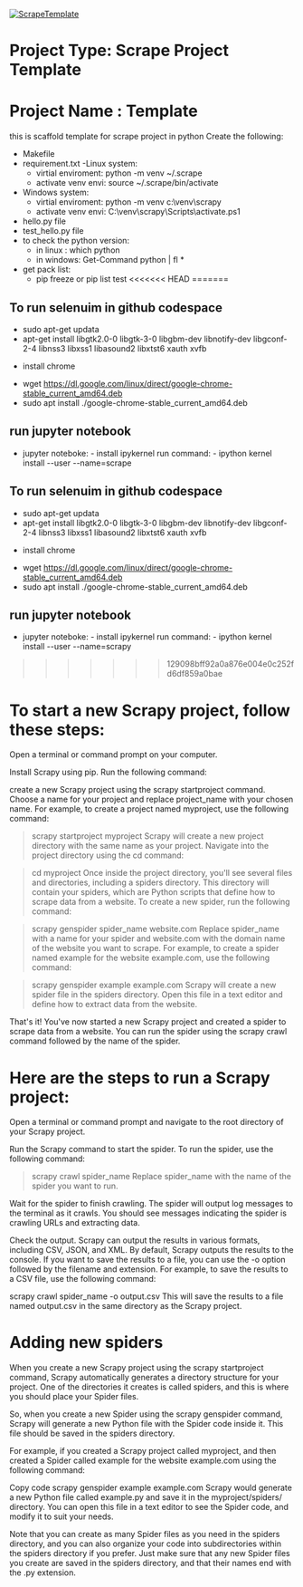 [![ScrapeTemplate](https://github.com/mohelwah/ScrapeProjectsTemplate/actions/workflows/main.yml/badge.svg)](https://github.com/mohelwah/ScrapeProjectsTemplate/actions/workflows/main.yml)

# Project Type: Scrape Project Template
# Project Name : Template

this is scaffold template for scrape project in python 
 Create the following:
 - Makefile
 - requirement.txt
 -Linux system:
    - virtial enviroment: python -m venv ~/.scrape
    - activate venv envi: source ~/.scrape/bin/activate
 - Windows system:
    - virtial enviroment: python -m venv c:\venv\scrapy
    - activate venv envi:   C:\venv\scrapy\Scripts\activate.ps1
 - hello.py file
 - test_hello.py file 
 - to check the python version:
    - in linux : which python  
    - in windows: Get-Command python | fl *
 - get pack list:
    - pip freeze or pip list 
    test
<<<<<<< HEAD
=======
## To run selenuim in github codespace
-  sudo apt-get updata 
- apt-get install libgtk2.0-0 libgtk-3-0 libgbm-dev libnotify-dev libgconf-2-4 libnss3 libxss1 libasound2 libxtst6 xauth xvfb
* install chrome 
- wget https://dl.google.com/linux/direct/google-chrome-stable_current_amd64.deb
- sudo apt install ./google-chrome-stable_current_amd64.deb

## run jupyter notebook
  - jupyter noteboke: - install ipykernel
        run command: - ipython kernel install --user --name=scrape
       
       

## To run selenuim in github codespace
-  sudo apt-get updata 
- apt-get install libgtk2.0-0 libgtk-3-0 libgbm-dev libnotify-dev libgconf-2-4 libnss3 libxss1 libasound2 libxtst6 xauth xvfb
* install chrome 
- wget https://dl.google.com/linux/direct/google-chrome-stable_current_amd64.deb
- sudo apt install ./google-chrome-stable_current_amd64.deb

## run jupyter notebook
  - jupyter noteboke: - install ipykernel
        run command: - ipython kernel install --user --name=scrapy
>>>>>>> 129098bff92a0a876e004e0c252fd6df859a0bae

# To start a new Scrapy project, follow these steps:

Open a terminal or command prompt on your computer.

Install Scrapy using pip. Run the following command:

 create a new Scrapy project using the scrapy startproject command. Choose a name for your project and replace project_name with your chosen name. For example, to create a project named myproject, use the following command:


> scrapy startproject myproject
Scrapy will create a new project directory with the same name as your project. Navigate into the project directory using the cd command:

> cd myproject
Once inside the project directory, you'll see several files and directories, including a spiders directory. This directory will contain your spiders, which are Python scripts that define how to scrape data from a website. To create a new spider, run the following command:


> scrapy genspider spider_name website.com
Replace spider_name with a name for your spider and website.com with the domain name of the website you want to scrape. For example, to create a spider named example for the website example.com, use the following command:


> scrapy genspider example example.com
Scrapy will create a new spider file in the spiders directory. Open this file in a text editor and define how to extract data from the website.

That's it! You've now started a new Scrapy project and created a spider to scrape data from a website. You can run the spider using the scrapy crawl command followed by the name of the spider.



# Here are the steps to run a Scrapy project:

Open a terminal or command prompt and navigate to the root directory of your Scrapy project.


Run the Scrapy command to start the spider. To run the spider, use the following command:


> scrapy crawl spider_name
Replace spider_name with the name of the spider you want to run.

Wait for the spider to finish crawling. The spider will output log messages to the terminal as it crawls. You should see messages indicating the spider is crawling URLs and extracting data.

Check the output. Scrapy can output the results in various formats, including CSV, JSON, and XML. By default, Scrapy outputs the results to the console. If you want to save the results to a file, you can use the -o option followed by the filename and extension. For example, to save the results to a CSV file, use the following command:


scrapy crawl spider_name -o output.csv
This will save the results to a file named output.csv in the same directory as the Scrapy project.

# Adding new spiders 
When you create a new Scrapy project using the scrapy startproject command, Scrapy automatically generates a directory structure for your project. One of the directories it creates is called spiders, and this is where you should place your Spider files.

So, when you create a new Spider using the scrapy genspider command, Scrapy will generate a new Python file with the Spider code inside it. This file should be saved in the spiders directory.

For example, if you created a Scrapy project called myproject, and then created a Spider called example for the website example.com using the following command:

Copy code
scrapy genspider example example.com
Scrapy would generate a new Python file called example.py and save it in the myproject/spiders/ directory. You can open this file in a text editor to see the Spider code, and modify it to suit your needs.

Note that you can create as many Spider files as you need in the spiders directory, and you can also organize your code into subdirectories within the spiders directory if you prefer. Just make sure that any new Spider files you create are saved in the spiders directory, and that their names end with the .py extension.